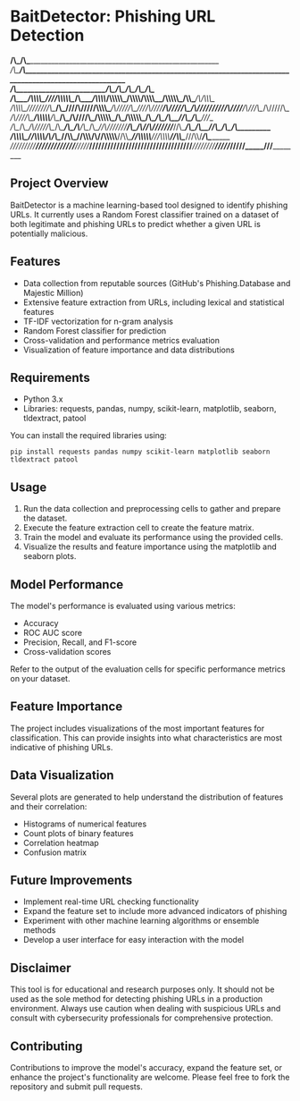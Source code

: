 # BaitDetector: Phishing URL Detection


__/\\\___________________________________________________/\\\______________________________________________________________________________________________________        
 _\/\\\__________________________________________________\/\\\______________________________________________________________________________________________________       
  _\/\\\________________________/\\\_____/\\\_____________\/\\\_____________________/\\\_______________________________________/\\\__________________________________      
   _\/\\\_________/\\\\\\\\\____\///___/\\\\\\\\\\\________\/\\\______/\\\\\\\\___/\\\\\\\\\\\_____/\\\\\\\\______/\\\\\\\\__/\\\\\\\\\\\_____/\\\\\_____/\\/\\\\\\\__     
    _\/\\\\\\\\\__\////////\\\____/\\\_\////\\\////____/\\\\\\\\\____/\\\/////\\\_\////\\\////____/\\\/////\\\___/\\\//////__\////\\\////____/\\\///\\\__\/\\\/////\\\_    
     _\/\\\////\\\___/\\\\\\\\\\__\/\\\____\/\\\_______/\\\////\\\___/\\\\\\\\\\\_____\/\\\_______/\\\\\\\\\\\___/\\\____________\/\\\_______/\\\__\//\\\_\/\\\___\///__   
      _\/\\\__\/\\\__/\\\/////\\\__\/\\\____\/\\\_/\\__\/\\\__\/\\\__\//\\///////______\/\\\_/\\__\//\\///////___\//\\\___________\/\\\_/\\__\//\\\__/\\\__\/\\\_________  
       _\/\\\\\\\\\__\//\\\\\\\\/\\_\/\\\____\//\\\\\___\//\\\\\\\/\\__\//\\\\\\\\\\____\//\\\\\____\//\\\\\\\\\\__\///\\\\\\\\____\//\\\\\____\///\\\\\/___\/\\\_________ 
        _\/////////____\////////\//__\///______\/////_____\///////\//____\//////////______\/////______\//////////_____\////////______\/////_______\/////_____\///__________


## Project Overview
BaitDetector is a machine learning-based tool designed to identify phishing URLs. It currently uses a Random Forest classifier trained on a dataset of both legitimate and phishing URLs to predict whether a given URL is potentially malicious.

## Features
- Data collection from reputable sources (GitHub's Phishing.Database and Majestic Million)
- Extensive feature extraction from URLs, including lexical and statistical features
- TF-IDF vectorization for n-gram analysis
- Random Forest classifier for prediction
- Cross-validation and performance metrics evaluation
- Visualization of feature importance and data distributions

## Requirements
- Python 3.x
- Libraries: requests, pandas, numpy, scikit-learn, matplotlib, seaborn, tldextract, patool

You can install the required libraries using:
```
pip install requests pandas numpy scikit-learn matplotlib seaborn tldextract patool
```

## Usage
1. Run the data collection and preprocessing cells to gather and prepare the dataset.
2. Execute the feature extraction cell to create the feature matrix.
3. Train the model and evaluate its performance using the provided cells.
4. Visualize the results and feature importance using the matplotlib and seaborn plots.

## Model Performance
The model's performance is evaluated using various metrics:
- Accuracy
- ROC AUC score
- Precision, Recall, and F1-score
- Cross-validation scores

Refer to the output of the evaluation cells for specific performance metrics on your dataset.

## Feature Importance
The project includes visualizations of the most important features for classification. This can provide insights into what characteristics are most indicative of phishing URLs.

## Data Visualization
Several plots are generated to help understand the distribution of features and their correlation:
- Histograms of numerical features
- Count plots of binary features
- Correlation heatmap
- Confusion matrix

## Future Improvements
- Implement real-time URL checking functionality
- Expand the feature set to include more advanced indicators of phishing
- Experiment with other machine learning algorithms or ensemble methods
- Develop a user interface for easy interaction with the model

## Disclaimer
This tool is for educational and research purposes only. It should not be used as the sole method for detecting phishing URLs in a production environment. Always use caution when dealing with suspicious URLs and consult with cybersecurity professionals for comprehensive protection.

## Contributing
Contributions to improve the model's accuracy, expand the feature set, or enhance the project's functionality are welcome. Please feel free to fork the repository and submit pull requests.
